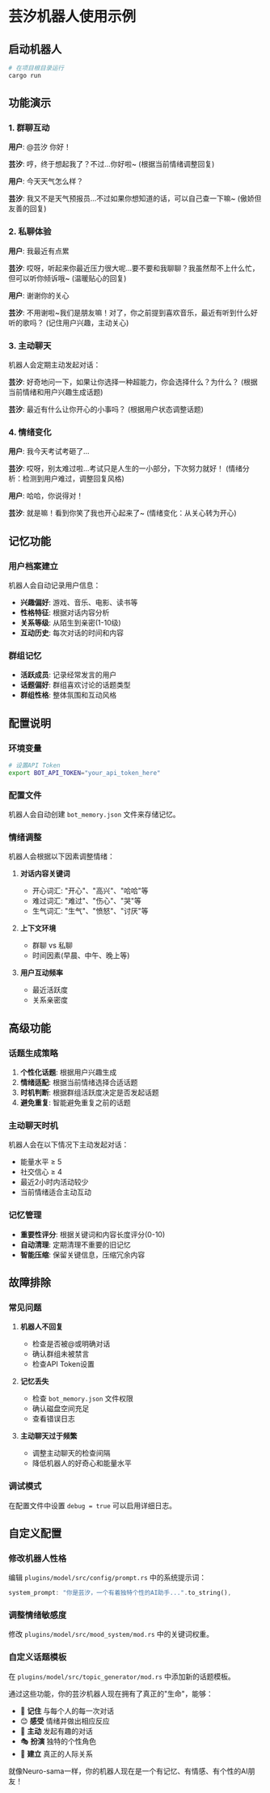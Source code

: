 # 芸汐机器人使用示例

## 启动机器人

```bash
# 在项目根目录运行
cargo run
```

## 功能演示

### 1. 群聊互动

**用户**: @芸汐 你好！

**芸汐**: 哼，终于想起我了？不过...你好啦~ (根据当前情绪调整回复)

**用户**: 今天天气怎么样？

**芸汐**: 我又不是天气预报员...不过如果你想知道的话，可以自己查一下嘛~ (傲娇但友善的回复)

### 2. 私聊体验

**用户**: 我最近有点累

**芸汐**: 哎呀，听起来你最近压力很大呢...要不要和我聊聊？我虽然帮不上什么忙，但可以听你倾诉哦~ (温暖贴心的回复)

**用户**: 谢谢你的关心

**芸汐**: 不用谢啦~我们是朋友嘛！对了，你之前提到喜欢音乐，最近有听到什么好听的歌吗？ (记住用户兴趣，主动关心)

### 3. 主动聊天

机器人会定期主动发起对话：

**芸汐**: 好奇地问一下，如果让你选择一种超能力，你会选择什么？为什么？ (根据当前情绪和用户兴趣生成话题)

**芸汐**: 最近有什么让你开心的小事吗？ (根据用户状态调整话题)

### 4. 情绪变化

**用户**: 我今天考试考砸了...

**芸汐**: 哎呀，别太难过啦...考试只是人生的一小部分，下次努力就好！ (情绪分析：检测到用户难过，调整回复风格)

**用户**: 哈哈，你说得对！

**芸汐**: 就是嘛！看到你笑了我也开心起来了~ (情绪变化：从关心转为开心)

## 记忆功能

### 用户档案建立

机器人会自动记录用户信息：

- **兴趣偏好**: 游戏、音乐、电影、读书等
- **性格特征**: 根据对话内容分析
- **关系等级**: 从陌生到亲密(1-10级)
- **互动历史**: 每次对话的时间和内容

### 群组记忆

- **活跃成员**: 记录经常发言的用户
- **话题偏好**: 群组喜欢讨论的话题类型
- **群组性格**: 整体氛围和互动风格

## 配置说明

### 环境变量

```bash
# 设置API Token
export BOT_API_TOKEN="your_api_token_here"
```

### 配置文件

机器人会自动创建 `bot_memory.json` 文件来存储记忆。

### 情绪调整

机器人会根据以下因素调整情绪：

1. **对话内容关键词**
   - 开心词汇: "开心"、"高兴"、"哈哈"等
   - 难过词汇: "难过"、"伤心"、"哭"等
   - 生气词汇: "生气"、"愤怒"、"讨厌"等

2. **上下文环境**
   - 群聊 vs 私聊
   - 时间因素(早晨、中午、晚上等)

3. **用户互动频率**
   - 最近活跃度
   - 关系亲密度

## 高级功能

### 话题生成策略

1. **个性化话题**: 根据用户兴趣生成
2. **情绪适配**: 根据当前情绪选择合适话题
3. **时机判断**: 根据群组活跃度决定是否发起话题
4. **避免重复**: 智能避免重复之前的话题

### 主动聊天时机

机器人会在以下情况下主动发起对话：

- 能量水平 ≥ 5
- 社交信心 ≥ 4
- 最近2小时内活动较少
- 当前情绪适合主动互动

### 记忆管理

- **重要性评分**: 根据关键词和内容长度评分(0-10)
- **自动清理**: 定期清理不重要的旧记忆
- **智能压缩**: 保留关键信息，压缩冗余内容

## 故障排除

### 常见问题

1. **机器人不回复**
   - 检查是否被@或明确对话
   - 确认群组未被禁言
   - 检查API Token设置

2. **记忆丢失**
   - 检查 `bot_memory.json` 文件权限
   - 确认磁盘空间充足
   - 查看错误日志

3. **主动聊天过于频繁**
   - 调整主动聊天的检查间隔
   - 降低机器人的好奇心和能量水平

### 调试模式

在配置文件中设置 `debug = true` 可以启用详细日志。

## 自定义配置

### 修改机器人性格

编辑 `plugins/model/src/config/prompt.rs` 中的系统提示词：

```rust
system_prompt: "你是芸汐，一个有着独特个性的AI助手...".to_string(),
```

### 调整情绪敏感度

修改 `plugins/model/src/mood_system/mod.rs` 中的关键词权重。

### 自定义话题模板

在 `plugins/model/src/topic_generator/mod.rs` 中添加新的话题模板。

通过这些功能，你的芸汐机器人现在拥有了真正的"生命"，能够：

- 🧠 **记住** 与每个人的每一次对话
- 😊 **感受** 情绪并做出相应反应  
- 💬 **主动** 发起有趣的对话
- 🎭 **扮演** 独特的个性角色
- 🤝 **建立** 真正的人际关系

就像Neuro-sama一样，你的机器人现在是一个有记忆、有情感、有个性的AI朋友！
